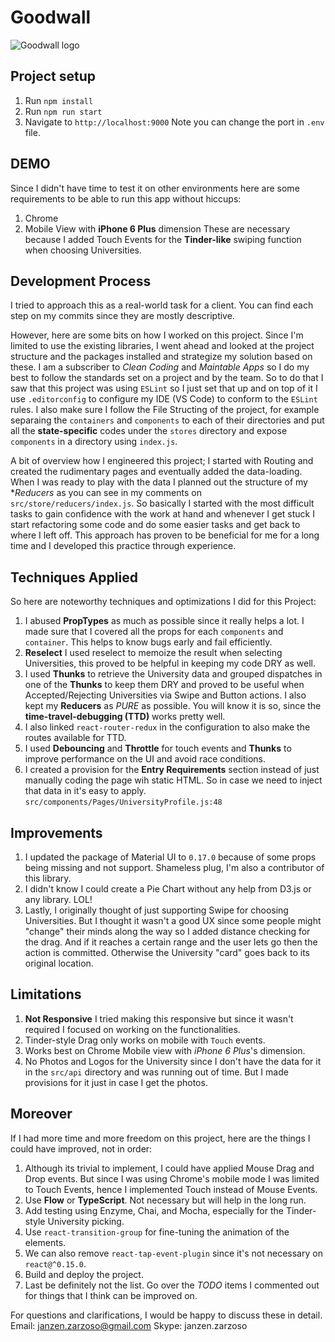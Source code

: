 # Goodwall
![Goodwall logo](https://www.goodwall.org/dist/images/favicons/mstile-70x70.png "Goodwall")

## Project setup
1. Run `npm install`
2. Run `npm run start`
3. Navigate to `http://localhost:9000`
Note you can change the port in `.env` file.

## DEMO
Since I didn't have time to test it on other environments here are some requirements to be able to run this app without hiccups:
1. Chrome
2. Mobile View with **iPhone 6 Plus** dimension
These are necessary because I added Touch Events for the **Tinder-like** swiping function when choosing Universities.

## Development Process
I tried to approach this as a real-world task for a client. You can find each step on my commits since they are mostly descriptive.

However, here are some bits on how I worked on this project. Since I'm limited to use the existing libraries, I went ahead and looked at the project structure and the packages installed and strategize my solution based on these. I am a subscriber to *Clean Coding* and *Maintable Apps* so I do my best to follow the standards set on a project and by the team. So to do that I saw that this project was using `ESLint` so I just set that up and on top of it I use `.editorconfig` to configure my IDE (VS Code) to conform to the `ESLint` rules. I also make sure I follow the File Structing of the project, for example separaing the `containers` and `components` to each of their directories and put all the **state-specific** codes under the `stores` directory and expose `components` in a directory using `index.js`.

A bit of overview how I engineered this project; I started with Routing and created the rudimentary pages and eventually added the data-loading. When I was ready to play with the data I planned out the structure of my **Reducers* as you can see in my comments on `src/store/reducers/index.js`. So basically I started with the most difficult tasks to gain confidence with the work at hand and whenever I get stuck I start refactoring some code and do some easier tasks and get back to where I left off. This approach has proven to be beneficial for me for a long time and I developed this practice through experience.

## Techniques Applied
So here are noteworthy techniques and optimizations I did for this Project:
1. I abused **PropTypes** as much as possible since it really helps a lot. I made sure that I covered all the props for each `components` and `container`. This helps to know bugs early and fail efficiently.
2. **Reselect** I used reselect to memoize the result when selecting Universities, this proved to be helpful in keeping my code DRY as well.
3. I used **Thunks** to retrieve the University data and grouped dispatches in one of the **Thunks** to keep them DRY and proved to be useful when Accepted/Rejecting Universities via Swipe and Button actions. I also kept my **Reducers** as *PURE* as possible. You will know it is so, since the **time-travel-debugging (TTD)** works pretty well.
4. I also linked `react-router-redux` in the configuration to also make the routes available for TTD.
5. I used **Debouncing** and **Throttle** for touch events and **Thunks** to improve performance on the UI and avoid race conditions.
6. I created a provision for the **Entry Requirements** section instead of just manually coding the page wih static HTML. So in case we need to inject that data in it's easy to apply. `src/components/Pages/UniversityProfile.js:48`

## Improvements
1. I updated the package of Material UI to `0.17.0` because of some props being missing and not support. Shameless plug, I'm also a contributor of this library.
2. I didn't know I could create a Pie Chart without any help from D3.js or any library. LOL!
3. Lastly, I originally thought of just supporting Swipe for choosing Universities. But I thought it wasn't a good UX since some people might "change" their minds along the way so I added distance checking for the drag. And if it reaches a certain range and the user lets go then the action is committed. Otherwise the University "card" goes back to its original location.

## Limitations
1. **Not Responsive** I tried making this responsive but since it wasn't required I focused on working on the functionalities.
2. Tinder-style Drag only works on mobile with `Touch` events.
3. Works best on Chrome Mobile view with *iPhone 6 Plus*'s dimension.
4. No Photos and Logos for the University since I don't have the data for it in the `src/api` directory and was running out of time. But I made provisions for it just in case I get the photos.

## Moreover
If I had more time and more freedom on this project, here are the things I could have improved, not in order:
1. Although its trivial to implement, I could have applied Mouse Drag and Drop events. But since I was using Chrome's mobile mode I was limited to Touch Events, hence I implemented Touch instead of Mouse Events.<br />
2. Use **Flow** or **TypeScript**. Not necessary but will help in the long run.
3. Add testing using Enzyme, Chai, and Mocha, especially for the Tinder-style University picking.<br />
4. Use `react-transition-group` for fine-tuning the animation of the elements.
5. We can also remove `react-tap-event-plugin` since it's not necessary on `react@^0.15.0`.<br />
6. Build and deploy the project.<br />
7. Last be definitely not the list. Go over the *TODO* items I commented out for things that I think can be improved on.<br />

For questions and clarifications, I would be happy to discuss these in detail.
Email: janzen.zarzoso@gmail.com
Skype: janzen.zarzoso
